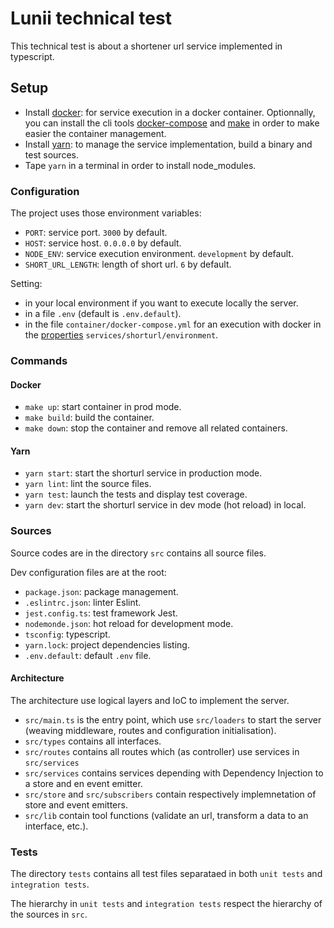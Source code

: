 # Lunii technical test

This technical test is about a shortener url service implemented in typescript.

## Setup

- Install [docker](https://www.docker.com/): for service execution in a docker container. Optionnally, you can install the cli tools [docker-compose](https://docs.docker.com/compose/) and [make](https://www.gnu.org/software/make/) in order to make easier the container management.
- Install [yarn](https://classic.yarnpkg.com/): to manage the service implementation, build a binary and test sources.
- Tape `yarn` in a terminal in order to install node_modules.

### Configuration

The project uses those environment variables:

- `PORT`: service port. `3000` by default.
- `HOST`: service host. `0.0.0.0` by default.
- `NODE_ENV`: service execution environment. `development` by default.
- `SHORT_URL_LENGTH`: length of short url. `6` by default.

Setting:

- in your local environment if you want to execute locally the server.
- in a file `.env` (default is `.env.default`).
- in the file `container/docker-compose.yml` for an execution with docker in the [properties](https://docs.docker.com/compose/environment-variables/set-environment-variables/) `services/shorturl/environment`.

### Commands

#### Docker

- ```make up```: start container in prod mode.
- ```make build```: build the container.
- ```make down```: stop the container and remove all related containers.

#### Yarn

- ```yarn start```: start the shorturl service in production mode.
- ```yarn lint```: lint the source files.
- ```yarn test```: launch the tests and display test coverage.
- ```yarn dev```: start the shorturl service in dev mode (hot reload) in local.

### Sources

Source codes are in the directory `src` contains all source files.

Dev configuration files are at the root:

- `package.json`: package management.
- `.eslintrc.json`: linter Eslint.
- `jest.config.ts`: test framework Jest.
- `nodemonde.json`: hot reload for development mode.
- `tsconfig`: typescript.
- `yarn.lock`: project dependencies listing.
- `.env.default`: default `.env` file.

#### Architecture

The architecture use logical layers and IoC to implement the server.

- `src/main.ts` is the entry point, which use `src/loaders` to start the server (weaving middleware, routes and configuration initialisation).
- `src/types` contains all interfaces.
- `src/routes` contains all routes which (as controller) use services in `src/services`
- `src/services` contains services depending with Dependency Injection to a store and en event emitter.
- `src/store` and `src/subscribers` contain respectively implemnetation of store and event emitters.
- `src/lib` contain tool functions (validate an url, transform a data to an interface, etc.).

### Tests

The directory `tests` contains all test files separataed in both `unit tests` and `integration tests`.

The hierarchy in `unit tests` and `integration tests` respect the hierarchy of the sources in `src`.
